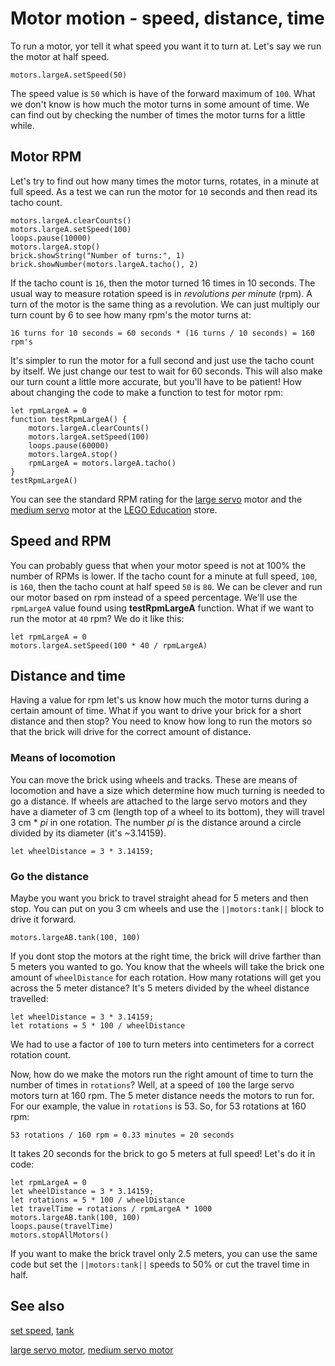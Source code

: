 # Motor motion - speed, distance, time

To run a motor, yor tell it what speed you want it to turn at. Let's say we run the motor at half speed.

```block
motors.largeA.setSpeed(50)
```

The speed value is `50` which is have of the forward maximum of `100`. What we don't know is how much the motor turns in some amount of time. We can find out by checking the number of times the motor turns for a little while.

## Motor RPM

Let's try to find out how many times the motor turns, rotates, in a minute at full speed. As a test we can run the motor for `10` seconds and then read its tacho count.

```block
motors.largeA.clearCounts()
motors.largeA.setSpeed(100)
loops.pause(10000)
motors.largeA.stop()
brick.showString("Number of turns:", 1)
brick.showNumber(motors.largeA.tacho(), 2)
```

If the tacho count is `16`, then the motor turned 16 times in 10 seconds. The usual way to measure rotation speed is in _revolutions per minute_ (rpm). A turn of the motor is the same thing as a revolution. We can just multiply our turn count by 6 to see how many rpm's the motor turns at:

```
16 turns for 10 seconds = 60 seconds * (16 turns / 10 seconds) = 160 rpm's
```

It's simpler to run the motor for a full second and just use the tacho count by itself. We just change our test to wait for 60 seconds. This will also make our turn count a little more accurate, but you'll have to be patient! How about changing the code to make a function to test for motor rpm:

```block
let rpmLargeA = 0
function testRpmLargeA() {
    motors.largeA.clearCounts()
    motors.largeA.setSpeed(100)
    loops.pause(60000)
    motors.largeA.stop()
    rpmLargeA = motors.largeA.tacho()
}
testRpmLargeA()
```

You can see the standard RPM rating for the [large servo](https://education.lego.com/en-us/products/ev3-large-servo-motor/45502) motor and the [medium servo](https://education.lego.com/en-us/products/ev3-medium-servo-motor/45503) motor at the [LEGO Education](https://education.lego.com/en-us/shop/mindstorms%20ev3) store.

## Speed and RPM

You can probably guess that when your motor speed is not at 100% the number of RPMs is lower. If the tacho count for a minute at full speed, `100`, is `160`, then the tacho count at half speed `50` is `80`. We can be clever and run our motor based on rpm instead of a speed percentage. We'll use the ``rpmLargeA`` value found using **testRpmLargeA** function. What if we want to run the motor at `40` rpm? We do it like this:

```block
let rpmLargeA = 0
motors.largeA.setSpeed(100 * 40 / rpmLargeA)
```

## Distance and time

Having a value for rpm let's us know how much the motor turns during a certain amount of time. What if you want to drive your brick for a short distance and then stop? You need to know how long to run the motors so that the brick will drive for the correct amount of distance.

### Means of locomotion

You can move the brick using wheels and tracks. These are means of locomotion and have a size which determine how much turning is needed to go a distance. If wheels are attached to the large servo motors and they have a diameter of 3 cm (length top of a wheel to its bottom), they will travel 3 cm * _pi_ in one rotation. The number _pi_ is the distance around a circle divided by its diameter (it's ~3.14159).

```block
let wheelDistance = 3 * 3.14159;
```

### Go the distance

Maybe you want you brick to travel straight ahead for 5 meters and then stop. You can put on you 3 cm wheels and use the ``||motors:tank||`` block to drive it forward.

```block
motors.largeAB.tank(100, 100)
```

If you dont stop the motors at the right time, the brick will drive farther than 5 meters you wanted to go. You know that the wheels will take the brick one amount of ``wheelDistance`` for each rotation. How many rotations will get you across the 5 meter distance? It's 5 meters divided by the wheel distance travelled:

```block
let wheelDistance = 3 * 3.14159;
let rotations = 5 * 100 / wheelDistance
```

We had to use a factor of `100` to turn meters into centimeters for a correct rotation count.

Now, how do we make the motors run the right amount of time to turn the number of times in ``rotations``? Well, at a speed of `100` the large servo motors turn at 160 rpm. The 5 meter distance needs the motors to run for. For our example, the value in ``rotations`` is 53. So, for 53 rotations at 160 rpm:

```
53 rotations / 160 rpm = 0.33 minutes = 20 seconds
``` 

It takes 20 seconds for the brick to go 5 meters at full speed! Let's do it in code:

```block
let rpmLargeA = 0
let wheelDistance = 3 * 3.14159;
let rotations = 5 * 100 / wheelDistance
let travelTime = rotations / rpmLargeA * 1000
motors.largeAB.tank(100, 100)
loops.pause(travelTime)
motors.stopAllMotors()
```

If you want to make the brick travel only 2.5 meters, you can use the same code but set the ``||motors:tank||`` speeds to 50% or cut the travel time in half.

## See also

[set speed](/reference/motors/motor/set-speed), [tank](/reference/motors/motor/tank)

[large servo motor](https://education.lego.com/en-us/products/ev3-large-servo-motor/45502),
[medium servo motor](
https://education.lego.com/en-us/products/ev3-medium-servo-motor/45503)